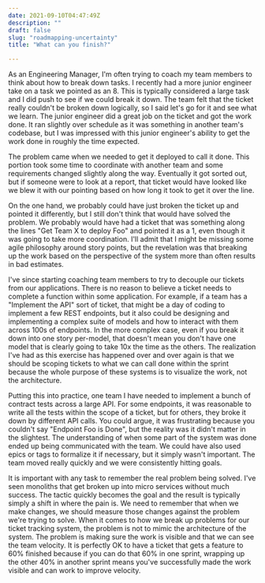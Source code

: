 ```yaml
---
date: 2021-09-10T04:47:49Z
description: ""
draft: false
slug: "roadmapping-uncertainty"
title: "What can you finish?"

---
```


As an Engineering Manager, I'm often trying to coach my team members to think about how to break down tasks. I recently had a more junior engineer take on a task we pointed as an 8. This is typically considered a large task and I did push to see if we could break it down. The team felt that the ticket really couldn't be broken down logically, so I said let's go for it and see what we learn. The junior engineer did a great job on the ticket and got the work done. It ran slightly over schedule as it was something in another team's codebase, but I was impressed with this junior engineer's ability to get the work done in roughly the time expected.

The problem came when we needed to get it deployed to call it done. This portion took some time to coordinate with another team and some requirements changed slightly along the way. Eventually it got sorted out, but if someone were to look at a report, that ticket would have looked like we blew it with our pointing based on how long it took to get it over the line.

On the one hand, we probably could have just broken the ticket up and pointed it differently, but I still don't think that would have solved the problem. We probably would have had a ticket that was something along the lines "Get Team X to deploy Foo" and pointed it as a 1, even though it was going to take more coordination. I'll admit that I might be missing some agile philosophy around story points, but the revelation was that breaking up the work based on the perspective of the system more than often results in bad estimates.

I've since starting coaching team members to try to decouple our tickets from our applications. There is no reason to believe a ticket needs to complete a function within some application. For example, if a team has a "Implement the API" sort of ticket, that might be a day of coding to implement a few REST endpoints, but it also could be designing and implementing a complex suite of models and how to interact with them across 100s of endpoints. In the more complex case, even if you break it down into one story per-model, that doesn't mean you don't have one model that is clearly going to take 10x the time as the others. The realization I've had as this exercise has happened over and over again is that we should be scoping tickets to what we can call done within the sprint because the whole purpose of these systems is to visualize the work, not the architecture.

Putting this into practice, one team I have needed to implement a bunch of contract tests across a large API. For some endpoints, it was reasonable to write all the tests within the scope of a ticket, but for others, they broke it down by different API calls. You could argue, it was frustrating because you couldn't say "Endpoint Foo is Done", but the reality was it didn't matter in the slightest. The understanding of when some part of the system was done ended up being communicated with the team. We could have also used epics or tags to formalize it if necessary, but it simply wasn't important. The team moved really quickly and we were consistently hitting goals.

It is important with any task to remember the real problem being solved. I've seen monoliths that get broken up into micro services without much success. The tactic quickly becomes the goal and the result is typically simply a shift in where the pain is. We need to remember that when we make changes, we should measure those changes against the problem we're trying to solve. When it comes to how we break up problems for our ticket tracking system, the problem is not to mimic the architecture of the system. The problem is making sure the work is visible and that we can see the team velocity. It is perfectly OK to have a ticket that gets a feature to 60% finished because if you can do that 60% in one sprint, wrapping up the other 40% in another sprint means you've successfully made the work visible and can work to improve velocity.
